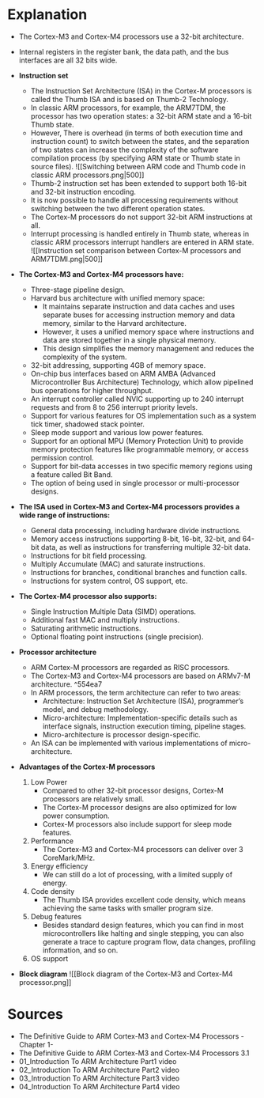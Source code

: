 # Explanation 
- The Cortex-M3 and Cortex-M4 processors use a 32-bit architecture. 
- Internal registers in the register bank, the data path, and the bus interfaces are all 32 bits wide. 
- **Instruction set**
	- The Instruction Set Architecture (ISA) in the Cortex-M processors is called the Thumb ISA and is based on Thumb-2 Technology.
	- In classic ARM processors, for example, the ARM7TDM, the processor has two operation states: a 32-bit ARM state and a 16-bit Thumb state.
	- However, There is overhead (in terms of both execution time and instruction count) to switch between the states, and the separation of two states can increase the complexity of the software compilation process (by specifying ARM state or Thumb state in source files). 
	 ![[Switching between ARM code and Thumb code in classic ARM processors.png|500]]
	- Thumb-2 instruction set has been extended to support both 16-bit and 32-bit instruction encoding. 
	- It is now possible to handle all processing requirements without switching between the two different operation states. 
	- The Cortex-M processors do not support 32-bit ARM instructions at all. 
	- Interrupt processing is handled entirely in Thumb state, whereas in classic ARM processors interrupt handlers are entered in ARM state.
	 ![[Instruction set comparison between Cortex-M processors and ARM7TDMI.png|500]]
	 
- **The Cortex-M3 and Cortex-M4 processors have:**
	- Three-stage pipeline design.
	- Harvard bus architecture with unified memory space:
		- It maintains separate instruction and data caches and uses separate buses for accessing instruction memory and data memory, similar to the Harvard architecture. 
		- However, it uses a unified memory space where instructions and data are stored together in a single physical memory.
		-  This design simplifies the memory management and reduces the complexity of the system.
	- 32-bit addressing, supporting 4GB of memory space.
	- On-chip bus interfaces based on ARM AMBA (Advanced Microcontroller Bus Architecture) Technology, which allow pipelined bus operations for higher throughput.
	- An interrupt controller called NVIC supporting up to 240 interrupt requests and from 8 to 256 interrupt priority levels.
	- Support for various features for OS implementation such as a system tick timer, shadowed stack pointer.
	- Sleep mode support and various low power features.
	- Support for an optional MPU (Memory Protection Unit) to provide memory protection features like programmable memory, or access permission control.
	- Support for bit-data accesses in two specific memory regions using a feature called Bit Band.
	- The option of being used in single processor or multi-processor designs.

- **The ISA used in Cortex-M3 and Cortex-M4 processors provides a wide range of instructions:**
	- General data processing, including hardware divide instructions.
	- Memory access instructions supporting 8-bit, 16-bit, 32-bit, and 64-bit data, as well as instructions for transferring multiple 32-bit data.
	- Instructions for bit field processing.
	- Multiply Accumulate (MAC) and saturate instructions.
	- Instructions for branches, conditional branches and function calls.
	- Instructions for system control, OS support, etc.

- **The Cortex-M4 processor also supports:**
	- Single Instruction Multiple Data (SIMD) operations.
	- Additional fast MAC and multiply instructions.
	- Saturating arithmetic instructions.
	- Optional floating point instructions (single precision).
- **Processor architecture**
	- ARM Cortex-M processors are regarded as RISC processors.
	- The Cortex-M3 and Cortex-M4 processors are based on ARMv7-M architecture.  ^554ea7
	- In ARM processors, the term architecture can refer to two areas:
		- Architecture: Instruction Set Architecture (ISA), programmer’s model, and debug methodology.
		- Micro-architecture: Implementation-specific details such as interface signals, instruction execution timing, pipeline stages. 
		- Micro-architecture is processor design-specific.
	- An ISA can be implemented with various implementations of micro-architecture.
- **Advantages of the Cortex-M processors**
	1. Low Power
		- Compared to other 32-bit processor designs, Cortex-M processors are relatively small. 
		- The Cortex-M processor designs are also optimized for low power consumption.
		- Cortex-M processors also include support for sleep mode features.
	2. Performance
		- The Cortex-M3 and Cortex-M4 processors can deliver over 3 CoreMark/MHz.
	3. Energy efficiency
		- We can still do a lot of processing, with a limited supply of energy.
	4. Code density
		- The Thumb ISA provides excellent code density, which means achieving the same tasks with smaller program size.
	5. Debug features
		- Besides standard design features, which you can find in most microcontrollers like halting and single stepping, you can also generate a trace to capture program flow, data changes, profiling information, and so on.
	6. OS support
- **Block diagram**
	 ![[Block diagram of the Cortex-M3 and Cortex-M4 processor.png]]
# Sources
- The Definitive Guide to ARM Cortex-M3 and Cortex-M4 Processors -Chapter 1-
- The Definitive Guide to ARM Cortex-M3 and Cortex-M4 Processors 3.1
- 01_Introduction To ARM Architecture Part1 video
- 02_Introduction To ARM Architecture Part2 video
- 03_Introduction To ARM Architecture Part3 video
- 04_Introduction To ARM Architecture Part4 video